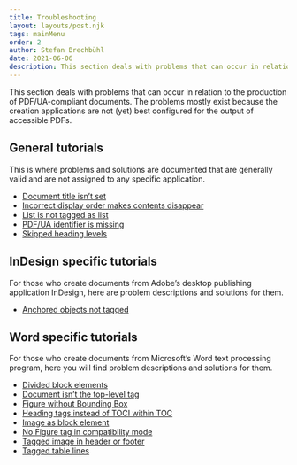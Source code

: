 ```yaml
---
title: Troubleshooting
layout: layouts/post.njk
tags: mainMenu
order: 2
author: Stefan Brechbühl
date: 2021-06-06
description: This section deals with problems that can occur in relation to the production of PDF/UA-compliant documents. The problems mostly exist because the creation applications are not (yet) best configured for the output of accessible PDFs.
---
```


This section deals with problems that can occur in relation to the production of PDF/UA-compliant documents. The problems mostly exist because the creation applications are not (yet) best configured for the output of accessible PDFs.

## General tutorials

This is where problems and solutions are documented that are generally valid and are not assigned to any specific application.

- [Document title isn’t set](/en/tutorials/general/document-title-is-not-set)
- [Incorrect display order makes contents disappear](/en/tutorials/general/incorrect-display-order-makes-contents-disappear)
- [List is not tagged as list](/en/tutorials/general/list-is-not-tagged-as-list)
- [PDF/UA identifier is missing](/en/tutorials/general/pdf-ua-identifier-is-missing)
- [Skipped heading levels](/en/tutorials/general/skipped-heading-levels)

## InDesign specific tutorials

For those who create documents from Adobe’s desktop publishing application InDesign, here are problem descriptions and solutions for them.

- [Anchored objects not tagged](/en/tutorials/indesign/anchored-objects-not-tagged)

## Word specific tutorials

For those who create documents from Microsoft’s Word text processing program, here you will find problem descriptions and solutions for them.

- [Divided block elements](/en/tutorials/word/divided-block-elements)
- [Document isn’t the top-level tag](/en/tutorials/word/document-is-not-the-top-level-tag)
- [Figure without Bounding Box](/en/tutorials/word/figure-without-bounding-box)
- [Heading tags instead of TOCI within TOC](/en/tutorials/word/heading-tags-instead-of-toci-within-toc)
- [Image as block element](/en/tutorials/word/image-as-block-element)
- [No Figure tag in compatibility mode](/en/tutorials/word/no-figure-tag-in-compatibility-mode)
- [Tagged image in header or footer](/en/tutorials/word/tagged-image-in-header-or-footer)
- [Tagged table lines](/en/tutorials/word/tagged-table-lines)
